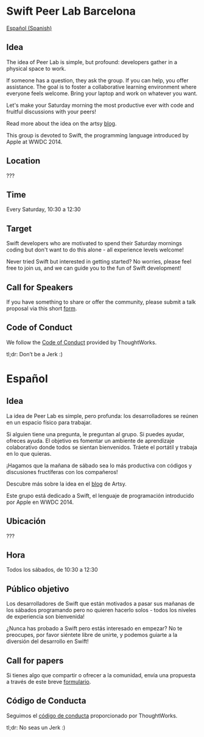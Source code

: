# Swift Peer Lab Barcelona

[Español (Spanish)](#español)

## Idea

The idea of Peer Lab is simple, but profound: developers gather in a physical space to work.

If someone has a question, they ask the group. If you can help, you offer assistance. The goal is to foster a collaborative learning environment where everyone feels welcome. Bring your laptop and work on whatever you want.

Let's make your Saturday morning the most productive ever with code and fruitful discussions with your peers!

Read more about the idea on the artsy [blog](http://artsy.github.io/blog/2015/08/10/peer-lab/).

This group is devoted to Swift, the programming language introduced by Apple at WWDC 2014.

## Location

???

## Time

Every Saturday, 10:30 a 12:30

## Target

Swift developers who are motivated to spend their Saturday mornings coding but don't want to  do this alone - all experience levels welcome!

Never tried Swift but interested in getting started? No worries, please feel free to join us, and we can guide you to the fun of Swift development! 

## Call for Speakers

If you have something to share or offer the community, please submit a talk proposal via this short [form](https://goo.gl/forms/WaNQE3iERm2TIXRw1).

## Code of Conduct

We follow the [Code of Conduct](https://info.thoughtworks.com/code-of-conduct-en.html) provided by ThoughtWorks.

tl;dr: Don’t be a Jerk :)

# Español

## Idea

La idea de Peer Lab es simple, pero profunda: los desarrolladores se reúnen en un espacio físico para trabajar.

Si alguien tiene una pregunta, le preguntan al grupo. Si puedes ayudar, ofreces ayuda. El objetivo es fomentar un ambiente de aprendizaje colaborativo donde todos se sientan bienvenidos. Tráete el portátil y trabaja en lo que quieras.

¡Hagamos que la mañana de sábado sea lo más productiva con códigos y discusiones fructíferas con los compañeros!

Descubre más sobre la idea en el [blog](http://artsy.github.io/blog/2015/08/10/peer-lab/) de Artsy.

Este grupo está dedicado a Swift, el lenguaje de programación introducido por Apple en WWDC 2014.

## Ubicación

???

## Hora

Todos los sábados, de 10:30 a 12:30
 
## Público objetivo

Los desarrolladores de Swift que están motivados a pasar sus mañanas de los sábados programando pero no quieren hacerlo solos - todos los niveles de experiencia son bienvenida!

¿Nunca has probado a Swift pero estás interesado en empezar? No te preocupes, por favor siéntete libre de unirte, y podemos guiarte a la diversión del desarrollo en Swift!

## Call for papers

Si tienes algo que compartir o ofrecer a la comunidad, envía una propuesta a través de este breve [formulario](https://goo.gl/forms/WaNQE3iERm2TIXRw1).

## Código de Conducta

Seguimos el [código de conducta](https://info.thoughtworks.com/code-of-conduct-en.html) proporcionado por ThoughtWorks.

tl;dr: No seas un Jerk :)
